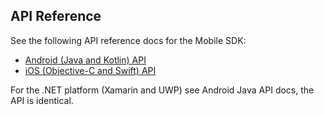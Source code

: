 ## API Reference

See the following API reference docs for the Mobile SDK:

* [Android (Java and Kotlin) API](http://cartodb.github.io/mobile-android-samples/)
* [iOS (Objective-C and Swift) API](http://cartodb.github.io/mobile-ios-samples/)

For the .NET platform (Xamarin and UWP) see Android Java API docs, the API is identical.